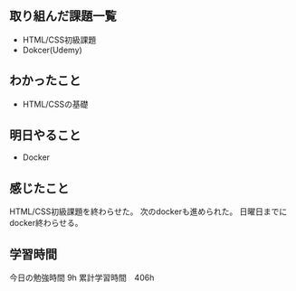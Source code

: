 ## 取り組んだ課題一覧
- HTML/CSS初級課題
- Dokcer(Udemy)

## わかったこと
- HTML/CSSの基礎


## 明日やること
- Docker

## 感じたこと
HTML/CSS初級課題を終わらせた。
次のdockerも進められた。
日曜日までにdocker終わらせる。


## 学習時間
今日の勉強時間 9h
累計学習時間　406h
